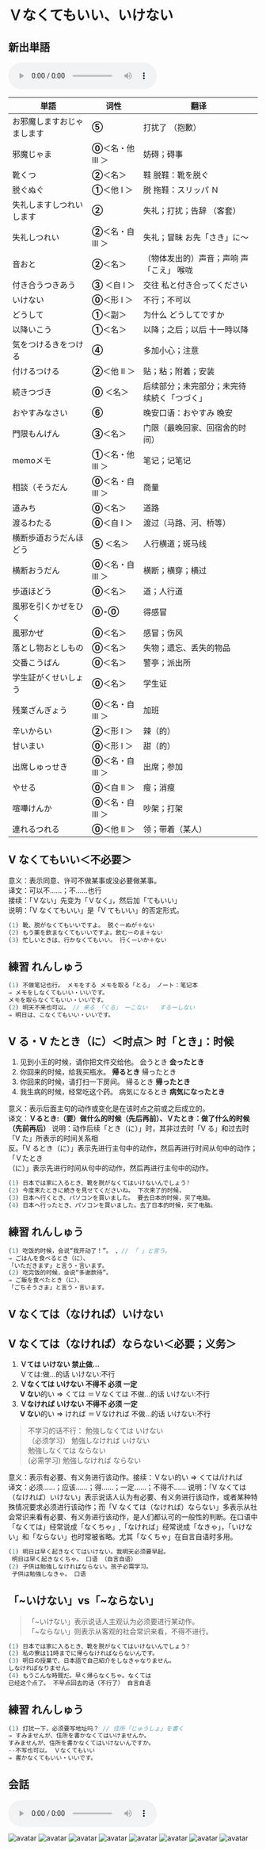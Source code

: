 # Ｖなくてもいい、いけない

## 新出単語
<vue-plyr>
  <audio controls crossorigin playsinline loop>
    <source src="../audio/10-2-たんご.mp3"  type="audio/mp3" />
  </audio>
 </vue-plyr>

| 単語                                        | 词性               | 翻译                                                        |
| ------------------------------------------- | ------------------ | ----------------------------------------------------------- |
| お邪魔します<JpWord>おじゃまします</JpWord> | **⑤**              | 打扰了 （抱歉）                                             |
| 邪魔<JpWord>じゃま</JpWord>                 | **⓪**＜名・他 Ⅲ ＞ | 妨碍；碍事                                                  |
| 靴<JpWord>くつ</JpWord>                     | **②**＜名＞        | 鞋 脱鞋：靴を脱ぐ                                           |
| 脱ぐ<JpWord>ぬぐ</JpWord>                   | **①**＜他 Ⅰ ＞     | 脱 拖鞋：スリッパ Ｎ                                        |
| 失礼します<JpWord>しつれいします</JpWord>   | **②**              | 失礼；打扰；告辞 （客套）                                   |
| 失礼<JpWord>しつれい</JpWord>               | **②**＜名・自 Ⅲ ＞ | 失礼；冒昧 お先「さき」に～                                 |
| 音<JpWord>おと</JpWord>                     | **②**＜名＞        | （物体发出的）声音；声响 声「こえ」 喉咙                    |
| 付き合う<JpWord>つきあう</JpWord>           | **③** ＜自 Ⅰ ＞    | 交往 私と付き合ってください                                 |
| <JpWord>いけない</JpWord>                   | **⓪**＜形 Ⅰ ＞     | 不行；不可以                                                |
| <JpWord>どうして</JpWord>                   | **①**＜副＞        | 为什么 どうしてですか                                       |
| 以降<JpWord>いこう</JpWord>                 | **①**＜名＞        | 以降；之后；以后 十一時以降                                 |
| 気をつける<JpWord>きをつける</JpWord>       | **④**              | 多加小心；注意                                              |
| 付ける<JpWord>つける</JpWord>               | **②**＜他 Ⅱ ＞     | 贴；粘；附着；安装                                          |
| 続き<JpWord>つづき</JpWord>                 | **⓪** ＜名＞       | 后续部分；未完部分；未完待续続く<JpWord>「つづく」</JpWord> |
| <JpWord>おやすみなさい</JpWord> | **⑥**              | 晚安口语：おやすみ 晚安                                     |
| 門限<JpWord>もんげん</JpWord>               | **③**＜名＞        | 门限（最晚回家、回宿舍的时间）                              |
| memo<JpWord>メモ</JpWord>                   | **①**＜名・他 Ⅲ ＞ | 笔记；记笔记                                                |
| 相談（<JpWord>そうだん</JpWord>             | **⓪**＜名・自 Ⅲ ＞ | 商量                                                        |
| 道<JpWord>みち</JpWord>                     | **⓪**＜名＞        | 道路                                                        |
| 渡る<JpWord>わたる</JpWord>                 | **⓪**＜自 Ⅰ ＞     | 渡过（马路、河、桥等）                                      |
| 横断歩道<JpWord>おうだんほどう</JpWord>     | **⑤** ＜名＞       | 人行横道；斑马线                                            |
| 横断<JpWord>おうだん</JpWord>               | **⓪**＜名・自 Ⅲ ＞ | 横断；横穿；横过                                            |
| 歩道<JpWord>ほどう</JpWord>                 | **⓪**＜名＞        | 道；人行道                                                  |
| 風邪を引く<JpWord>かぜをひく</JpWord>       | **⓪-⓪**            | 得感冒                                                      |
| 風邪<JpWord>かぜ</JpWord>                   | **⓪**＜名＞        | 感冒；伤风                                                  |
| 落とし物<JpWord>おとしもの</JpWord>         | **⓪**＜名＞        | 失物；遗忘、丢失的物品                                      |
| 交番<JpWord>こうばん</JpWord>               | **⓪**＜名＞        | 警亭；派出所                                                |
| 学生証<JpWord>がくせいしょう</JpWord>       | **⓪**＜名＞        | 学生证                                                      |
| 残業<JpWord>ざんぎょう</JpWord>             | **⓪**＜名・自 Ⅲ ＞ | 加班                                                        |
| 辛い<JpWord>からい</JpWord>                 | **②**＜形 Ⅰ ＞     | 辣（的）                                                    |
| 甘い<JpWord>まい</JpWord>                   | **⓪**＜形 Ⅰ ＞     | 甜（的）                                                    |
| 出席<JpWord>しゅっせき</JpWord>             | **⓪**＜名・自 Ⅲ ＞ | 出席；参加                                                  |
| <JpWord>やせる</JpWord>                     | **⓪**＜自 Ⅱ ＞     | 瘦；消瘦                                                    |
| 喧嘩<JpWord>けんか</JpWord>                 | **⓪**＜名・自 Ⅲ ＞ | 吵架；打架                                                  |
| 連れる<JpWord>つれる</JpWord>               | **⓪**＜他 Ⅱ ＞     | 领；带着（某人）                                            |

## V なくてもいい＜不必要＞

意义：表示同意、许可不做某事或没必要做某事。  
译文：可以不......；不......也行  
接续：「Ｖない」先变为「Ｖなく」，然后加「てもいい」  
说明：「Ⅴ なくてもいい」是「Ⅴ てもいい」的否定形式。

```ts
(1) 靴、脱がなくてもいいですよ。 脱ぐーぬが＋ない
(2) もう薬を飲まなくてもいいですよ。飲むーのま＋ない
(3) 忙しいときは、行かなくてもいい。 行くーいか＋ない

```

## 練習 れんしゅう

```ts
(1) 不做笔记也行。 メモをする メモを取る「とる」 ノート：笔记本
⇒ メモをしなくてもいい・いいです。
メモを取らなくてもいい・いいです。
(2) 明天不来也可以。　// 来る　「くる」　ーこない　　するーしない
⇒ 明日は、こなくてもいい・いいです。
```

## V る・V たとき（に）＜时点＞ 时「とき」：时候

1. 见到小王的时候，请你把文件交给他。
   会うとき **会ったとき**
2. 你回来的时候，给我买瓶水。
   **帰るとき** 帰ったとき
3. 你回来的时候，请打扫一下房间。
   帰るとき **帰ったとき**
4. 我生病的时候，经常吃这个药。
   病気になるとき **病気になったとき**

意义：表示后面主句的动作或变化是在该时点之前或之后成立的。  
译文：**Ｖるとき:（要）做什么的时候（先后再前）、Ｖたとき：做了什么的时候（先前再后）**
说明：动作后续「とき（に）」时，其非过去时「Ⅴ る」和过去时「V た」所表示的时间关系相  
反。「V るとき（に）」表示先进行主句中的动作，然后再进行时间从句中的动作；「Ｖたとき  
（に）」表示先进行时间从句中的动作，然后再进行主句中的动作。

```ts
(1) 日本では家に入るとき、靴を脱がなくてはいけないんでしょう?
(2) 今度来たときに続きを見せてくださいね。 下次来了的时候，
(3) 日本ヘ行くとき、パソコンを買いました。 要去日本的时候，买了电脑。
(4) 日本ヘ行ったとき、パソコンを買いました。去了日本的时候，买了电脑。

```

## 練習 れんしゅう

```ts
(1) 吃饭的时候，会说“我开动了！”。 、// 「 」と言う。
⇒ ごはんを食べるとき（に）、
「いただきます」と言う・言います。　
(2) 吃完饭的时候，会说“多谢款待”。
⇒ ご飯を食べたとき（に）、
「ごちそうさま」と言う・言います。　

```

## V なくては（なければ）いけない

## V なくては（なければ）ならない＜必要；义务＞

1. **Ｖては いけない 禁止做…**  
   Ｖては:做…的话 いけない:不行
2. **Ｖなくては いけない 不得不 必须 一定**  
   **V ない**的い ⇒ くては ＝Ｖなくては 不做…的话 いけない:不行
3. **Ｖなければ いけない 不得不 必须 一定**  
   **V ない**的い ⇒ ければ ＝Ｖなければ 不做…的话 いけない:不行

> 不学习的话不行： 勉強しなくては いけない  
> （必须学习） 勉強しなければ いけない  
> 勉強しなくては ならない  
> (必需学习) 勉強しなければ ならない

意义：表示有必要、有义务进行该动作。接续：Ｖない的い ⇒ くては/ければ  
译文：必须......；应该......；得......；一定......；不得不...... 说明：「V なくては（なければ）いけない」表示说话人认为有必要、有义务进行该动作，或者某种特殊情况要求必须进行该动作；而「V なくては（なければ）ならない」多表示从社会常识来看有必要、有义务进行该动作，是人们都认可的一般性的判断。在口语中「なくては」经常说成「なくちゃ」,「なければ」经常说成「なきゃ」，「いけない」和「ならない」也时常被省略。尤其「なくちゃ」在自言自语时多用。

```ts
(1) 明日は早く起きなくてはいけない。我明天必须要早起。
 明日は早く起きなくちゃ。 口语 （自言自语）
(2) 子供は勉強しなければならない。孩子必需学习。
 子供は勉強しなきゃ。 口语
```

## 「~いけない」vs「~ならない」

> 「~いけない」表示说话人主观认为必须要进行某动作。  
> 「~ならない」则表示从客观的社会常识来看，不得不进行。

```ts
(1) 日本では家に入るとき、靴を脱がなくてはいけないんでしょう?
(2) 私の寮は11時までに帰らなければならないんです。
(3) 明日の授業で、日本語で自己紹介をしなきゃなりません。
しなければなりません。
(4) もうこんな時間だ。早く帰らなくちゃ。なくては
已经这个点了。 不早点回去的话（不行了） 自言自语
```

## 練習 れんしゅう

```ts
(1) 打扰一下，必须要写地址吗？ // 住所「じゅうしょ」を書く
⇒ すみませんが、住所を書かなくてはいけませんか。
すみませんが、住所を書かなくてはいけないんですか。
--不写也可以。 Ｖなくてもいい
⇒ 書かなくてもいい・いいです。

```

## 会話
<vue-plyr>
  <audio controls crossorigin playsinline loop>
    <source src="../audio/10-2-かいわ.mp3"  type="audio/mp3" />
  </audio>
 </vue-plyr>

![avatar](../images/10-2-かいわ-1.png)
![avatar](../images/10-2-かいわ-2.png)
![avatar](../images/10-2-かいわ-3.png)
![avatar](../images/10-2-かいわ-4.png)
![avatar](../images/10-2-かいわ-5.png)
![avatar](../images/10-2-かいわ-6.png)
![avatar](../images/10-2-かいわ-7.png)
![avatar](../images/10-2-かいわ-8.png)
